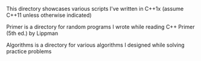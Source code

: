 This directory showcases various scripts I've written in C++1x (assume C++11 unless otherwise indicated)

Primer is a directory for random programs I wrote while reading C++ Primer (5th ed.) by Lippman

Algorithms is a directory for various algorithms I designed while solving practice problems
